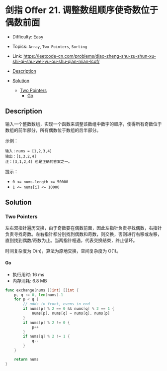 <!-- omit in toc -->
# 剑指 Offer 21.  调整数组顺序使奇数位于偶数前面

- Difficulty: Easy
- Topics: `Array`, `Two Pointers`, `Sorting`
- Link: https://leetcode-cn.com/problems/diao-zheng-shu-zu-shun-xu-shi-qi-shu-wei-yu-ou-shu-qian-mian-lcof/

- [Description](#description)
- [Solution](#solution)
  - [Two Pointers](#two-pointers)
    - [Go](#go)

## Description

输入一个整数数组，实现一个函数来调整该数组中数字的顺序，使得所有奇数位于数组的前半部分，所有偶数位于数组的后半部分。


示例：
```
输入：nums = [1,2,3,4]
输出：[1,3,2,4] 
注：[3,1,2,4] 也是正确的答案之一。
```

提示：

- `0 <= nums.length <= 50000`
- `1 <= nums[i] <= 10000`

## Solution

### Two Pointers

左右双指针遍历交换，由于奇数要在偶数前面，因此左指针负责寻找偶数，右指针负责寻找奇数。左右指针都分别找到偶数和奇数，则交换，否则进行右移或左移，直到找到偶数/奇数为止。当两指针相遇，代表交换结束，终止循环。

时间复杂度为 O(n)，算法为原地交换，空间复杂度为 O(1)。

#### Go

- 执行用时: 16 ms
- 内存消耗: 6.8 MB

```go
func exchange(nums []int) []int {
    p, q := 0, len(nums)-1
    for p < q {
        // odds in front, evens in end
        if nums[p] % 2 == 0 && nums[q] % 2 == 1 {
            nums[p], nums[q] = nums[q], nums[p]
        }
        if nums[p] % 2 != 0 {
            p++
        }
        if nums[q] % 2 != 1 {
            q--
        }
    }

    return nums
}
```
